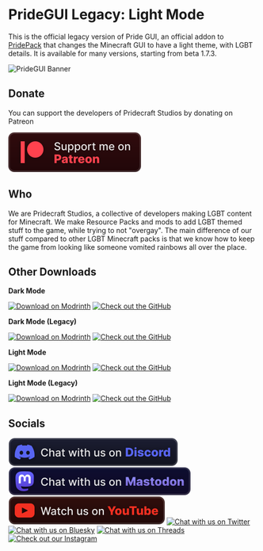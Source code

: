 # PrideGUI Legacy: Light Mode

This is the official legacy version of Pride GUI, an official addon to [PridePack](https://modrinth.com/project/pridepack-legacy) that changes the Minecraft GUI to have a light theme, with LGBT details.
It is available for many versions, starting from beta 1.7.3.

![PrideGUI Banner](https://cdn.modrinth.com/data/6mcKx2Pb/images/05250c177741152dca8e964ea47a3806d23d4432.png)
## Donate
You can support the developers of Pridecraft Studios by donating on Patreon

[![patreon](https://raw.githubusercontent.com/intergrav/devins-badges/c7fd18efdadd1c3f12ae56b49afd834640d2d797/assets/cozy/donate/patreon-singular_vector.svg)](https://donate.pridecraft.gay)
## Who

We are Pridecraft Studios, a collective of developers making LGBT content for Minecraft.
We make Resource Packs and mods to add LGBT themed stuff to the game, while trying to not "overgay". The main difference of our stuff compared to other LGBT Minecraft packs is that we know how to keep the game from looking like someone vomited rainbows all over the place.
## Other Downloads

**Dark Mode**

[![Download on Modrinth](https://raw.githubusercontent.com/intergrav/devins-badges/c7fd18efdadd1c3f12ae56b49afd834640d2d797/assets/cozy-minimal/available/modrinth_vector.svg)](https://modrinth.com/project/pridegui) [![Check out the GitHub](https://raw.githubusercontent.com/intergrav/devins-badges/c7fd18efdadd1c3f12ae56b49afd834640d2d797/assets/cozy-minimal/available/github_vector.svg)](https://git.pridecraft.gay/pridegui)

**Dark Mode (Legacy)**

[![Download on Modrinth](https://raw.githubusercontent.com/intergrav/devins-badges/c7fd18efdadd1c3f12ae56b49afd834640d2d797/assets/cozy-minimal/available/modrinth_vector.svg)](https://modrinth.com/project/pridegui-legacy) [![Check out the GitHub](https://raw.githubusercontent.com/intergrav/devins-badges/c7fd18efdadd1c3f12ae56b49afd834640d2d797/assets/cozy-minimal/available/github_vector.svg)](https://git.pridecraft.gay/pridegui/branches)

**Light Mode**

[![Download on Modrinth](https://raw.githubusercontent.com/intergrav/devins-badges/c7fd18efdadd1c3f12ae56b49afd834640d2d797/assets/cozy-minimal/available/modrinth_vector.svg)](https://modrinth.com/project/pridegui-light) [![Check out the GitHub](https://raw.githubusercontent.com/intergrav/devins-badges/c7fd18efdadd1c3f12ae56b49afd834640d2d797/assets/cozy-minimal/available/github_vector.svg)](https://git.pridecraft.gay/pridegui/tree/light/main)

**Light Mode (Legacy)**

[![Download on Modrinth](https://raw.githubusercontent.com/intergrav/devins-badges/c7fd18efdadd1c3f12ae56b49afd834640d2d797/assets/cozy-minimal/available/modrinth_vector.svg)](https://modrinth.com/project/pridegui-legacy) [![Check out the GitHub](https://raw.githubusercontent.com/intergrav/devins-badges/c7fd18efdadd1c3f12ae56b49afd834640d2d797/assets/cozy-minimal/available/github_vector.svg)](https://git.pridecraft.gay/pridegui/branches)

## Socials
[![Join our Discord](https://raw.githubusercontent.com/intergrav/devins-badges/c7fd18efdadd1c3f12ae56b49afd834640d2d797/assets/compact/social/discord-plural_vector.svg)](https://discord.pridecraft.gay)
[![Chat with us on Mastodon](https://raw.githubusercontent.com/intergrav/devins-badges/c7fd18efdadd1c3f12ae56b49afd834640d2d797/assets/compact/social/mastodon-plural_vector.svg)](https://tech.lgbt/@pridecraft)
[![Watch us on Youtube](https://raw.githubusercontent.com/intergrav/devins-badges/c7fd18efdadd1c3f12ae56b49afd834640d2d797/assets/compact/social/youtube-plural_vector.svg)](https://youtube.com/@pridecraftstudios)
[![Chat with us on Twitter](https://raw.githubusercontent.com/intergrav/devins-badges/c7fd18efdadd1c3f12ae56b49afd834640d2d797/assets/compact/social/twitter-plural_vector.svg)](https://x.com/pridecraftreal)
[![Chat with us on Bluesky](https://badger-api-staging.worldwidepixel.ca/compact?gradientStart=00A5E4&gradientEnd=0076B1&lineOne=Chat%20with%20us%20on&lineTwo=Bluesky&colourOne=FFFFFF&colourTwo=FFFFFF&iconUrl=https://raw.githubusercontent.com/OzzyCzech/bluesky-icon/main/dist/bluesky-icon.white.png)](https://bsky.app/profile/pridecraft.gay)
[![Chat with us on Threads](https://badger-api-staging.worldwidepixel.ca/compact?gradientStart=1B1B1B&gradientEnd=000000&lineOne=Chat%20with%20us%20on&lineTwo=Threads&colourOne=FFFFFF&colourTwo=FFFFFF&iconUrl=https://engineering.fb.com/wp-content/uploads/2024/01/threads-app-icon.png)](https://threads.net/@pridecraftstudios) [![Check out our Instagram](https://badger-api-staging.worldwidepixel.ca/compact?gradientStart=BA5353&gradientEnd=61003D&lineOne=Check%20out%20our&lineTwo=Instagram&colourOne=FFFFFF&colourTwo=FFF&iconUrl=https://uxwing.com/wp-content/themes/uxwing/download/brands-and-social-media/instagram-white-icon.png)](https://instagram.com/pridecraftstudios)

